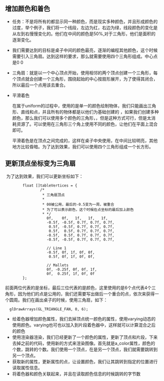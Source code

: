 

## 增加颜色和着色

- 任务：不是将所有的都显示同一种颜色，而是现实多种颜色，并且形成颜色的过度，举个例子，我们将一个线段，左边为红，右边为绿，线段颜色的变化是从左到右慢慢变化的。他们在中间的颜色是50%,对于三角形，他们是面积的逐渐变化。

- 我们需要达到的目标是桌子中间的颜色最亮，逐渐的编程其他颜色，这个时候需要引入三角扇。达到这样的要求，那么就需要使用四个三角形组成。中心点是0 0

- 三角扇：就是以一个中心顶点开始，使用相邻的两个顶点创建一个三角形，每个顶点就会创建一个三角形，围绕起始的中心按扇形展开，为了使得其闭合，所以最后一个点用该去重合。

- 平滑着色

  在属于uniform的过程中，使用的是单一的颜色绘制物体，我们只能画出三角形、直线和点，并且所有的物体都是以他们为基础创建的 ，如果我们创建多种颜色，那么我们可以使用多个颜色的三角形，，但是这种方式可行，但是太消耗资源了。可以使用在三角形三个角上使用不同的颜色，让他们在平面上混合即可。	 

  ​	平滑着色是在顶点之间完成的，这样在桌子中央使用，在中间比较明亮，其他地方比较昏暗。为了达到效果，我们可以使用四个三角形组成一个长方形。





## 更新顶点坐标变为三角扇

  ​	为了达到效果，我们可以更新坐标如下：

```
  		float []tableVertices = {
  				/*
  				 * 三角扇顶点
  				 * 
  				 * 00被公用，最后的-0.5变为一周，被重合
  				 * 为了可以表示颜色，这个时候在点坐标的最后加上颜色
  				 * */
  	               0f,    0f,   1f,   1f,   1f,         
  	               -0.5f, -0.5f, 0.7f, 0.7f, 0.7f,            
  	                0.5f, -0.5f, 0.7f, 0.7f, 0.7f,
  	                0.5f,  0.5f, 0.7f, 0.7f, 0.7f,
  	               -0.5f,  0.5f, 0.7f, 0.7f, 0.7f,
  	               -0.5f, -0.5f, 0.7f, 0.7f, 0.7f,
  
  	               // Line 1
  	               -0.5f, 0f, 1f, 0f, 0f,
  	                0.5f, 0f, 1f, 0f, 0f,
  
  	               // Mallets
  	               0f, -0.25f, 0f, 0f, 1f,
  	               0f,  0.25f, 1f, 0f, 0f
  		};
```

  前面两位代表的是坐标，最后三位代表的是颜色，这里使用的是6个点代表4个三角形，因为他们的点是公用的，我们还需要写出做后一个重合的点，依次来获得一个圆周。我们在画出桌子的时候，使用三角扇，如下：

```
  glDrawArrays(GL_TRIANGLE_FAN, 0, 6);
```

- 给着色器增加颜色属性，我们去掉顶点统一颜色的属性，使用varying动态的使用颜色。varying也可也以加入到片段着色器中，这样就可以计算混合之后的颜色
- 使用渲染器渲染，我们已经更新了一个颜色的属性，更新了顶点和片段，下来去掉之前的代码，使用新的方式来渲染图像。首先就是a_color属性，颜色的个数，跳转的个数。我们使用一个顶点，在是另一个顶点，我们就需要跳转到另一个顶点。
- 获取新的属性，更新属性的点，让设置颜色，我们让其跳转到指定的位置进行读取属性信息。
- 将着色器和颜色关联起来，并且在读取颜色信息的时候跳转的字节数